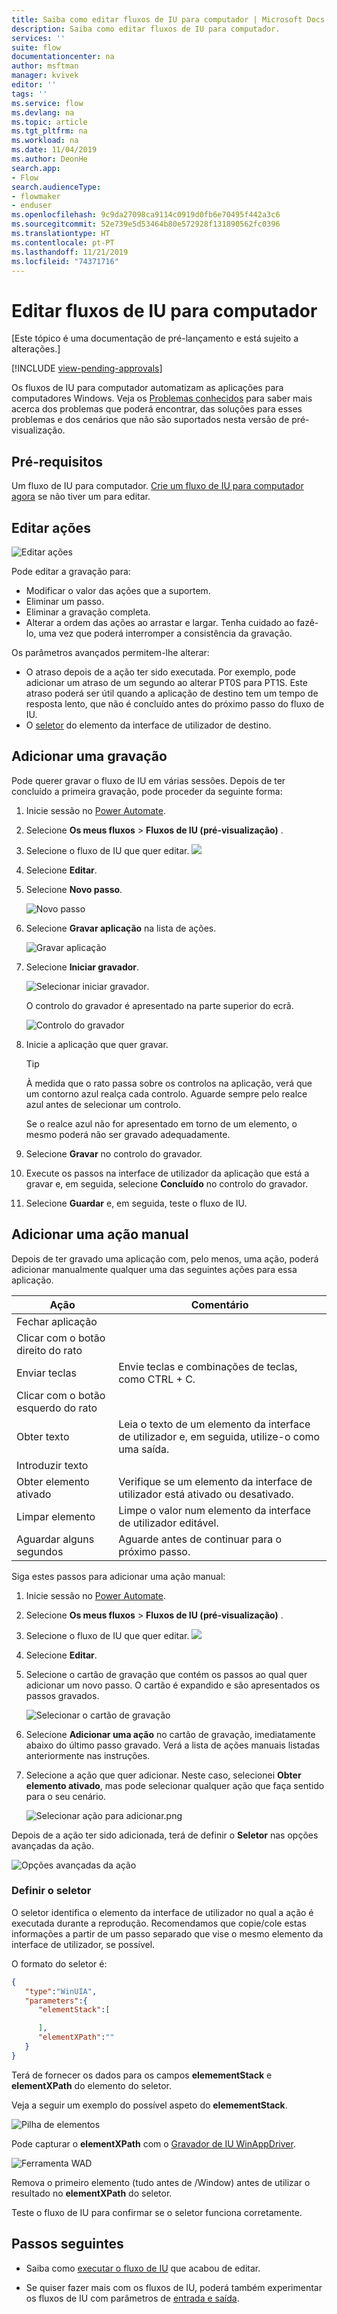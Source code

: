 ```yaml
---
title: Saiba como editar fluxos de IU para computador | Microsoft Docs
description: Saiba como editar fluxos de IU para computador.
services: ''
suite: flow
documentationcenter: na
author: msftman
manager: kvivek
editor: ''
tags: ''
ms.service: flow
ms.devlang: na
ms.topic: article
ms.tgt_pltfrm: na
ms.workload: na
ms.date: 11/04/2019
ms.author: DeonHe
search.app:
- Flow
search.audienceType:
- flowmaker
- enduser
ms.openlocfilehash: 9c9da27098ca9114c0919d0fb6e70495f442a3c6
ms.sourcegitcommit: 52e739e5d53464b80e572928f131890562fc0396
ms.translationtype: HT
ms.contentlocale: pt-PT
ms.lasthandoff: 11/21/2019
ms.locfileid: "74371716"
---
```

# <a name="edit-desktop-ui-flows"></a>Editar fluxos de IU para computador

[Este tópico é uma documentação de pré-lançamento e está sujeito a alterações.]

[!INCLUDE [view-pending-approvals](../includes/cc-rebrand.md)]

Os fluxos de IU para computador automatizam as aplicações para computadores Windows. Veja os [Problemas conhecidos](create-desktop.md#known-issues-and-solutions) para saber mais acerca dos problemas que poderá encontrar, das soluções para esses problemas e dos cenários que não são suportados nesta versão de pré-visualização.

## <a name="prerequisites"></a>Pré-requisitos
Um fluxo de IU para computador. [Crie um fluxo de IU para computador agora](create-desktop.md#create-and-test-desktop-ui-flows) se não tiver um para editar.

## <a name="edit-actions"></a>Editar ações

![Editar ações](../media/edit-desktop/edit-actions.png "Editar ações")

Pode editar a gravação para:

-   Modificar o valor das ações que a suportem.
-   Eliminar um passo.
-   Eliminar a gravação completa.
-   Alterar a ordem das ações ao arrastar e largar. Tenha cuidado ao fazê-lo, uma vez que poderá interromper a consistência da gravação.

Os parâmetros avançados permitem-lhe alterar:

-  O atraso depois de a ação ter sido executada. Por exemplo, pode adicionar um atraso de um segundo ao alterar PT0S para PT1S. Este atraso poderá ser útil quando a aplicação de destino tem um tempo de resposta lento, que não é concluído antes do próximo passo do fluxo de IU.
-   O [seletor](edit-desktop.md#set-the-selector) do elemento da interface de utilizador de destino.

## <a name="add-a-recording"></a>Adicionar uma gravação

Pode querer gravar o fluxo de IU em várias sessões. Depois de ter concluído a primeira gravação, pode proceder da seguinte forma:

1. Inicie sessão no [Power Automate](https://flow.microsoft.com).
1. Selecione **Os meus fluxos** > **Fluxos de IU (pré-visualização)** .
1. Selecione o fluxo de IU que quer editar.
   ![](../media/edit-desktop/select-ui-flow.png)
1. Selecione **Editar**. 
1. Selecione **Novo passo**.

   ![Novo passo](../media/edit-desktop/new-step.png "Novo passo")

1. Selecione **Gravar aplicação** na lista de ações.

   ![Gravar aplicação](../media/edit-desktop/select-record-ui-actions.png "Gravar aplicação")

1. Selecione **Iniciar gravador**.

   ![Selecionar iniciar gravador](../media/create-windows-ui-flow/select-launch-recorder.png "Selecionar iniciar gravador").

   O controlo do gravador é apresentado na parte superior do ecrã.

   ![Controlo do gravador](../media/create-windows-ui-flow/recorder-control.png "Controlo do gravador")

1. Inicie a aplicação que quer gravar.

     >[!TIP]
     >À medida que o rato passa sobre os controlos na aplicação, verá que um contorno azul realça cada controlo. Aguarde sempre pelo realce azul antes de selecionar um controlo.
     >
     >Se o realce azul não for apresentado em torno de um elemento, o mesmo poderá não ser gravado adequadamente.

1. Selecione **Gravar** no controlo do gravador.

1. Execute os passos na interface de utilizador da aplicação que está a gravar e, em seguida, selecione **Concluído** no controlo do gravador.
1. Selecione **Guardar** e, em seguida, teste o fluxo de IU.

## <a name="add-a-manual-action"></a>Adicionar uma ação manual

Depois de ter gravado uma aplicação com, pelo menos, uma ação, poderá adicionar manualmente qualquer uma das seguintes ações para essa aplicação.

| **Ação**          | **Comentário**                                                       |
|---------------------|-------------------------------------------------------------------|
| Fechar aplicação   |                                                                   |
| Clicar com o botão direito do rato         |                                                                   |
| Enviar teclas           | Envie teclas e combinações de teclas, como CTRL + C.                             |
| Clicar com o botão esquerdo do rato          |                                                                   |
| Obter texto            | Leia o texto de um elemento da interface de utilizador e, em seguida, utilize-o como uma saída. |
| Introduzir texto          |                                                                   |
| Obter elemento ativado | Verifique se um elemento da interface de utilizador está ativado ou desativado.         |
| Limpar elemento       | Limpe o valor num elemento da interface de utilizador editável.             |
| Aguardar alguns segundos    | Aguarde antes de continuar para o próximo passo.                           |

Siga estes passos para adicionar uma ação manual:

1. Inicie sessão no [Power Automate](https://flow.microsoft.com).
1. Selecione **Os meus fluxos** > **Fluxos de IU (pré-visualização)** .
1. Selecione o fluxo de IU que quer editar.
   ![](../media/edit-desktop/select-ui-flow.png)
1. Selecione **Editar**. 
1. Selecione o cartão de gravação que contém os passos ao qual quer adicionar um novo passo.
   O cartão é expandido e são apresentados os passos gravados.

   ![Selecionar o cartão de gravação](../media/edit-desktop/manual-select-recording-card.png)

1. Selecione **Adicionar uma ação** no cartão de gravação, imediatamente abaixo do último passo gravado.
   Verá a lista de ações manuais listadas anteriormente nas instruções. 

1. Selecione a ação que quer adicionar. Neste caso, selecionei **Obter elemento ativado**, mas pode selecionar qualquer ação que faça sentido para o seu cenário.

   ![Selecionar ação para adicionar.png](../media/edit-desktop/select-action-to-add.png)

Depois de a ação ter sido adicionada, terá de definir o **Seletor** nas opções avançadas da ação.

![Opções avançadas da ação](../media/edit-desktop/action-advanced-options.png "Opções avançadas da ação")

### <a name="set-the-selector"></a>Definir o seletor

O seletor identifica o elemento da interface de utilizador no qual a ação é executada durante a reprodução. Recomendamos que copie/cole estas informações a partir de um passo separado que vise o mesmo elemento da interface de utilizador, se possível.

O formato do seletor é:

```json
{  
   "type":"WinUIA",
   "parameters":{  
      "elementStack":[  

      ],
      "elementXPath":""
   }
}
```

Terá de fornecer os dados para os campos **elemementStack** e **elementXPath** do elemento do seletor.

Veja a seguir um exemplo do possível aspeto do **elemementStack**.

![Pilha de elementos](../media/edit-desktop/elementstack.png "Pilha de elementos")

Pode capturar o **elementXPath** com o [Gravador de IU WinAppDriver](https://blogs.windows.com/windowsdeveloper/2018/06/20/introducing-winappdriver-ui-recorder/).

![Ferramenta WAD](../media/edit-desktop/wad-tool.png "Ferramenta WAD")

Remova o primeiro elemento (tudo antes de /Window) antes de utilizar o resultado no **elementXPath** do seletor.

Teste o fluxo de IU para confirmar se o seletor funciona corretamente.

## <a name="next-steps"></a>Passos seguintes

- Saiba como [executar o fluxo de IU](run-ui-flow.md) que acabou de editar.

- Se quiser fazer mais com os fluxos de IU, poderá também experimentar os fluxos de IU com parâmetros de [entrada e saída](inputs-outputs-web.md).

